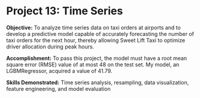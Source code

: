 # Project 13: Time Series
 
**Objective:** To analyze time series data on taxi orders at airports and to develop a predictive model capable of accurately forecasting the number of taxi orders for the next hour, thereby allowing Sweet Lift Taxi to optimize driver allocation during peak hours.

**Accomplishment:** To pass this project, the model must have a root mean square error (RMSE) value of at most 48 on the test set. My model, an LGBMRegressor, acquired a value of 41.79.

**Skills Demonstrated:** Time series analysis, resampling, data visualization, feature engineering, and model evaluation
